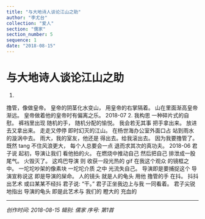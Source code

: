 ```yaml
---
title: "与大地诗人谈论江山之助"
author: "李尤台"
collection: "爱人"
section: "儒家"
section_number: 5
sequence: 1
date: "2018-08-15"
---
```


# 与大地诗人谈论江山之助

1.
撸管，像做皇帝。
皇帝的阴茎化水变山，
用皇帝的右掌隔着。
山在里面渐高皇帝渐远。
皇帝做着他的皇帝时有偏离之乐。
2018-07
2.
我构思
一种碎片式的自慰。
裤裆里出现
随机的手，
随机分配的愉悦。
我会若无其事
把手拿出来。
放进去又拿出来。
走走又停停
即时幻灭的江山。
在杨世海办公室外面口占
站到雨水的漩涡中去。
雨大，我的室友，他还是
得出去。给我滚出去。
因为我要撸管了。
既然 tang 不住风浪更大，
每个人总要会一点
退而求其次的真功夫。
2018-06
君子说
起初，导演让我们
看他拍的火。
在燃烧中推动自己
然后把自己
排泄成一股尾气。
火毁灭了。
这鸡巴导演
则
收获一段光热的 gif
在我这个观众
的镜框之中。
一坨坨吵架的像素块
一坨坨介质
之中
光流失自己。
导演即是要捕捉这个
导演宣称说这
即是导演的屎命。
人的镜头
就是人的龟头
用他
撸管的手
在抖。
抖抖出艺术
或曰某某不经抖
君子说:
“干。”
君子正坐我边上与我
一同看着。
君子尖锐地指出
导演的龟头
即是此艺术与
我们的
瞪大的
充血的

---
*创作时间: 2018-08-15*
*辑别: 儒家*
*序号: 第1首*
